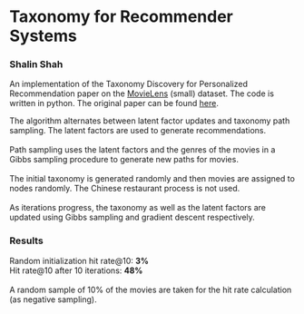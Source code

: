 # Taxonomy for Recommender Systems
### Shalin Shah

An implementation of the Taxonomy Discovery for Personalized Recommendation paper on the <a href="https://grouplens.org/datasets/movielens/" target="_blank">MovieLens</a> (small) dataset. The code is written in python.
The original paper can be found <a href="https://research.google/pubs/pub42499/" target="_blank">here</a>.

The algorithm alternates between latent factor updates and taxonomy path sampling. The latent factors are used to generate recommendations.<br><br>
Path sampling uses the latent factors and the genres of the movies in a Gibbs sampling procedure to generate new paths for movies.<br><br>
The initial taxonomy is generated randomly and then movies are assigned to nodes randomly. The Chinese restaurant process is not used.<br><br>
As iterations progress, the taxonomy as well as the latent factors are updated using Gibbs sampling and gradient descent respectively.

### Results
Random initialization hit rate@10: <b>3%</b><br>
Hit rate@10 after 10 iterations: <b>48%</b><br><br>
A random sample of 10% of the movies are taken for the hit rate calculation (as negative sampling).

